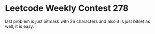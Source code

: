 # Leetcode Weekly Contest 278


last problem is just bitmask with 26 characters
and also it is just bitset as well, it is easy. 